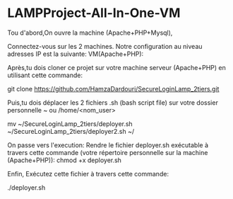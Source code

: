 # LAMPProject-All-In-One-VM


Tou d'abord,On ouvre la machine (Apache+PHP+Mysql),

Connectez-vous sur les 2 machines. Notre configuration au niveau adresses IP est la suivante: VM(Apache+PHP):

Après,tu dois cloner ce projet sur votre machine serveur (Apache+PHP) en utilisant cette commande:

git clone https://github.com/HamzaDardouri/SecureLoginLamp_2tiers.git

Puis,tu dois déplacer les 2 fichiers .sh (bash script file) sur votre dossier personnelle ~ ou /home/<nom_user>

mv ~/SecureLoginLamp_2tiers/deployer.sh ~/SecureLoginLamp_2tiers/deployer2.sh ~/

On passe vers l'execution: Rendre le fichier deployer.sh exécutable à travers cette commande (votre répertoire personnelle sur la machine (Apache+PHP)): chmod +x deployer.sh

Enfin, Exécutez cette fichier à travers cette commande:

./deployer.sh




